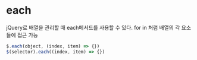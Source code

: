 # each
jQuery로 배열을 관리할 때 each메서드를 사용할 수 있다.
for in 처럼 배열의 각 요소들에 접근 가능

```js
$.each(object, (index, item) => {})
$(selector).each((index, item) => {})
```

